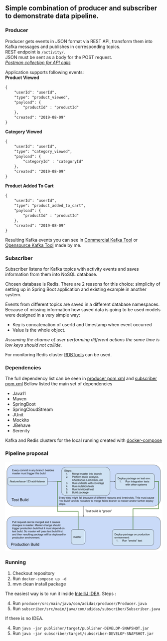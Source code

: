 
## Simple combination of producer and subscriber to demonstrate data pipeline.  
  
### Producer  
Producer gets events in JSON format via REST API, transform them into Kafka messages and publishes in corresponding topics.  
REST endpoint is `/activity/`.   
JSON must be sent as a body for the POST request.  
*[Postman collection for API calls](https://github.com/santik/adidas-producer-consumer/blob/master/adidas_activity.postman_collection.json)*
  
Application supports following events:  
**Product Viewed**  
```
{
	"userId": "userId",
	"type": "product_viewed",
	"payload": { 
		"productId" : "productId"
	},
	"created": "2019-08-09"
}  
``` 
**Category Viewed**  
```
{
	"userId": "userId",
	"type": "category_viewed",
	"payload": { 
		"categoryId" : "categoryId"
	},
	"created": "2019-08-09"
}  
``` 
**Product Added To Cart**  
```
{
	"userId": "userId",
	"type": "product_added_to_cart",
	"payload": { 
		"productId" : "productId"
	},
	"created": "2019-08-09"
}  
``` 
Resulting Kafka events you can see in [Commercial Kafka Tool](http://www.kafkatool.com/) or [Opensource Kafka Tool](https://github.com/santik/kafkatool) made by me.

### Subscriber   
Subscriber listens for Kafka topics with activity events and saves information from them into NoSQL database. 

Chosen database is Redis.
There are 2 reasons for this choice: simplicity of setting up in Spring Boot application and existing example in another system.
  
Events from different topics are saved in a different database namespaces.  
Because of missing information how saved data is going to be used models were designed in a very simple way:

 - Key is concatenation of userId and timestamp when event occurred
 -  Value is the whole object. 
 
 *Assuming the chance of user performing different actions the same time is low keys should not collide.*  

For monitoring Redis cluster [RDBTools](https://rdbtools.com)  can be used. 

### Dependencies
The full dependency list can be seen in [producer pom.xml](https://github.com/santik/adidas-producer-consumer/blob/master/producer/pom.xml)  and [subscriber pom.xml](https://github.com/santik/adidas-producer-consumer/blob/master/subscriber/pom.xml)
Bellow listed the main set of dependencies

 - Java11
 - Maven
 - SpringBoot
 - SpringCloudStream
 - JUnit
 - Mockito
 - JBehave
 - Serenity
 
 Kafka and Redis clusters for the local running created with [docker-compose](https://github.com/santik/adidas-producer-consumer/blob/master/docker-compose.yml) 

### Pipeline proposal

![](https://github.com/santik/adidas-producer-consumer/blob/master/pipeline.svg)

### Running

 1. Checkout repository
 2. Run `docker-compose up -d`
 3. mvn clean install package

The easiest way is to run it inside [IntelliJ IDEA](https://www.jetbrains.com/idea/). 
Steps :

 4. Run `producer/src/main/java/com/adidas/producer/Producer.java`
 5. Run `subscriber/src/main/java/com/adidas/subscriber/Subscriber.java`

If there is no IDEA. 

 4. Run `java -jar publisher/target/publisher-DEVELOP-SNAPSHOT.jar` 
 5. Run `java -jar subscriber/target/subscriber-DEVELOP-SNAPSHOT.jar
`